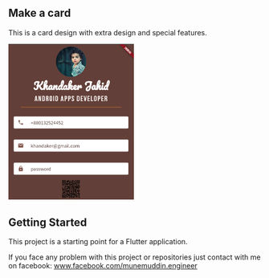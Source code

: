 ## Make a card

This is a card design with extra design and special features.

<img src="./card.png" width="250">

## Getting Started

This project is a starting point for a Flutter application.


If you face any problem with this project or repositories just contact with me on facebook: www.facebook.com/munemuddin.engineer
